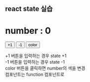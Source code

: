 ## react state 실습

# number : 0
<button>+1</button>
<button>-1</button>
<button>color</button>
<p>
+1 버튼을 입력하는 경우 state +1 <br>
-1 버튼을 입력하는 경우 state -1 <br>
color 버튼을 클릭하면 number의 색을 변경 <br>
컴포넌트는 function 컴포넌트로
</p>